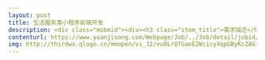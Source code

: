 ```yaml
---                
layout: post       
title: 生活服务类小程序前端开发           
description: <div class="mobmid"><div><h3 class="item_title">需求描述</h3><p>提供后台数据接口（JAVA）和UI原型，完成15个页面左右的微信小程序前端页面实现<br/>要求：<br/>1.有小程序开发经验，熟悉小程序端相关规则<br/>2.具备15天左右完成项目的时间</p></div><!--info end--></div>     
contenturl: https://www.yuanjisong.com/Webpage/Job/../Job/detail/jobid/101481      
img: http://thirdwx.qlogo.cn/mmopen/vi_32/eu0LrQfGaeE2WcicyXqpGByKcZAGfaPShP2EpvM6Gb93uRbiaUia75cLTicm8DT1jfMRQpPR5ywTzeNbyNwhSymx2w/132             
---                 
```

